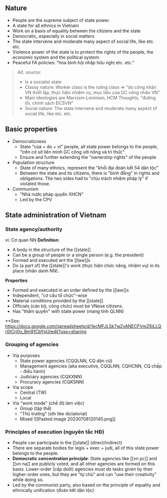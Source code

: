 ## Nature
- People are the supreme subject of state power.
- A state for all ethnics in Vietnam
- Work on a basis of equality between the citizens and the state
- Democratic, especially in social matters
- The state intervene and moderate many aspect of social life, like etc. etc.
- Violence power of the state is to protect the rights of the people, the economic system and the political system.
- Peaceful FA policies: "hòa bình hội nhập hữu nghị etc. etc."

> Alt. source:
>- Is a socialist state
>- Classy nature: Worker class is the ruling class => "do công nhân VN thiết lập, thực hiện nhiệm vụ, mục tiêu của GC công nhân VN"
>- Main ideologies are Marxism-Leninism, HCM Thoughts, "đường lối, chính sách ĐCSVN"
>- Social nature: The state intervene and moderate many aspect of social life, like etc. etc.

## Basic properties
- Democraticness
	- State "của + do + vì" people, all state power belongs to the people, "trên cơ sở liên minh GC công với nông và tri thức"
	- Ensure and further extending the "ownership rights" of the people
- Population structure
	- State of many ethnics, represent the "khối đại đoàn kết 54 dân tộc"
	- Between the state and its citizens, there is "bình đẳng" in rights and obligations. The two sides had to "chịu trách nhiệm pháp lý" if violated those.
- Communism
	- "Nhà nước pháp quyền XHCN"
	- Led by the CPV

## State administration of Vietnam
### State agency/authority
vi: Cơ quan NN
**Definition**:
- A body in the structure of the [[state]]
- Can be a group of people or a single person (e.g. the president)
- Formed and executed wrt the [[law]]s
- Do (a part of) the [[state]]'s work (thực hiện chức năng, nhiệm vụ) in its place (nhân danh NN).

**Properties**
- Formed and executed in an order defined by the [[law]]s
- Independent, "cơ cấu tổ chức"-wise
- Material conditions provided by the [[state]]
- Officials (cán bộ, công chức) must be VNese citizens.
- Has "thẩm quyền" with state power (mang tính QLNN)

**See: https://docs.google.com/spreadsheets/d/1ecMFJLSk7wZvANECFVmZ6iLLQr0tCrj0y_Bm91CbYpU/edit?usp=sharing

### Grouping of agencies
- Via purposes
	- State power agencies (CQQLNN, CQ dân cử)
	- Management agencies (aka executive, CQQLNN, CQHCNN, CQ chấp - điều hành)
	- Judiciary agencies (CQXXNN)
	- Procuracy agencies (CQKSNN)
- Via scope
	- Central (TW)
	- Local
- Via "work mode" (chế độ làm việc)
	- Group (tập thể)
	- "Thủ trưởng" (sth like dictatorial)
	- Mixed
![[Pasted image 20230708120140.png]]

### Principles of execution (nguyên tắc HĐ)
- People can participate in the [[state]] (direct/indirect)
- There are separate bodies for legis + exec + judi, all of this state power belongs to the people.
- **Democratic concentration principle**: State agencies like [[vn pc]] and [[vn na]] are publicly voted, and all other agencies are formed on this basis. Lower-order (cấp dưới) agencies must do tasks given by their higher-order ones, but they are "tự chủ" and can "use their creativity" while doing so.
- Led by the communist party, also based on the principle of equality and ethnically unification (đoàn kết dân tộc)

